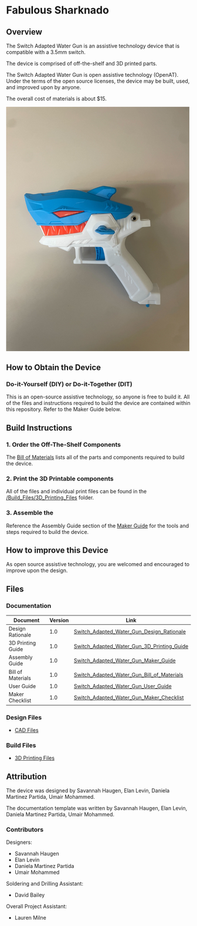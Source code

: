 <!--- Open Source Assistive Technology: GitHub Readme Template Version 1.2 (2024-May-27)  --->

<!--- INSTRUCTIONS --->
<!--- This is a markdown template for creating the README.md file in a GitHub repository. This file is rendered and displayed automatically when someone visits the repository.

This document includes helper text that will not be displayed when rendered. Any text between the less-than sign + exclamation mark + three hyphen-minus (<!---) and matching three hyphen-minus + greater-than sign will not be displayed. This helper text can be deleted once the corresponding section is completed.

This template has a number of fields that can be searched and replaced with other text:
 - <Device_Name> Replace this with filename-friendly version of the device with underscores. e.g., Open_Wobble_Switch
 - <DeviceName> Replace this with the human-readable name of the device with spaces. e.g., Open Wobble Switch
 - <DesignerName> Replace this with the person or organization responsible for the design. e.g., John Doe.
 - <Repository_Link> Replace this with the web address for the repository. e.g., (e.g., https://github.com/makersmakingchange/Open-Wobble-Switch))
 - <MMCWebLink> This is the website address including an alphanumeric id for the Makers Making Change Website. e.g., 01tJR000000698oYAA. This will come from MMC staff.  
 - <MaterialCost> Replace this with the dollar cost and currency (CAD, USD, etc.) of the materials of the device.
 - <ShippingCost> Replace this with the dollar cost and currency (CAD, USD, etc.) of shipping the device (if possible).
 - <YEAR> year(s) of the copyright
 
Any text that is currently holding a space / is an instruction for the person filling in the README is in all capitals, to make it easier to see them in a rendered version.

--->
 
<!--- TITLE --->
# Fabulous Sharknado
<!--- Should match the name of the GitHub repository. Choose something descriptive rather than whimsical.  --->

## Overview
<!--- A brief summary of the project. What it does, who it is for, how much it costs. --->
The Switch Adapted Water Gun is an assistive technology device that is compatible with a 3.5mm switch. 

The device is comprised of off-the-shelf and 3D printed parts. 

The Switch Adapted Water Gun is open assistive technology (OpenAT). Under the terms of the open source licenses, the device may be built, used, and improved upon by anyone.

The overall cost of materials is about $15.

<img src="Photos/Adapted_Water_Gun.jpg" width="500" alt="Picture of completed Switch Adapted Water Gun.">


## How to Obtain the Device
### Do-it-Yourself (DIY) or Do-it-Together (DIT)

This is an open-source assistive technology, so anyone is free to build it. All of the files and instructions required to build the device are contained within this repository. Refer to the Maker Guide below.


## Build Instructions
<!--- Outline the major steps required to create a build --->

### 1. Order the Off-The-Shelf Components

The [Bill of Materials](/Documentation/Switch_Adapted_Water_Gun_BOM.xlsx) lists all of the parts and components required to build the device.


### 2. Print the 3D Printable components

All of the files and individual print files can be found in the [/Build_Files/3D_Printing_Files](/Build_Files/3D_Printing_Files) folder.

### 3. Assemble the <DeviceName>

Reference the Assembly Guide section of the [Maker Guide](/Documentation/Switch_Adapted_Water_Gun_Assembly.pdf) for the tools and steps required to build the device.

## How to improve this Device
As open source assistive technology, you are welcomed and encouraged to improve upon the design. 

## Files
### Documentation
<!--- Update the name, link, and version for documentation --->
| Document             | Version | Link |
|----------------------|---------|------|
| Design Rationale     | 1.0     | [Switch_Adapted_Water_Gun_Design_Rationale](/Documentation/Switch_Adapted_Water_Gun_Design_Rational.docx)     |
| 3D Printing Guide    | 1.0     | [Switch_Adapted_Water_Gun_3D_Printing_Guide](/Documentation/Switch_Adapted_Water_Gun_3D_Printing_Guide.pdf)     |
| Assembly Guide          | 1.0     | [Switch_Adapted_Water_Gun_Maker_Guide](/Documentation/Switch_Adapted_Water_Gun_Assembly.pdf)     |
| Bill of Materials    | 1.0     | [Switch_Adapted_Water_Gun_Bill_of_Materials](/Documentation/Switch_Adapted_Water_Gun_BOM.xlsx)     |
| User Guide           | 1.0     | [Switch_Adapted_Water_Gun_User_Guide](/Documentation/Switch_Adapted_Water_Gun_User_Guide.pdf)    |
| Maker Checklist            | 1.0     | [Switch_Adapted_Water_Gun_Maker_Checklist](/Documentation/Switch_Adapted_Water_Gun_Maker_Checklist.docx)     |

### Design Files
<!--- Include a copy of the original design files to facilitate easy editing and customization. Consider also including a generic format (e.g., STEP) --->
 - [CAD Files](/Design_Files)

### Build Files
<!--- Include a copy of the build files intended for manufacturing. This may include svg files for laser cutting, stl files for 3d printing, Gerber files for custom PCBs, and Arduino files for custom firmware. --->
 - [3D Printing Files](/Build_Files/3D_Printing_Files)

## Attribution
<!--- Provide any necessary attribution for designs or components that are included in the device or as part of the project. --->
The device was designed by Savannah Haugen, Elan Levin, Daniela Martinez Partida, Umair Mohammed. 

<!--- This is the attribution for the template. --->
The documentation template was written by Savannah Haugen, Elan Levin, Daniela Martinez Partida, Umair Mohammed.

### Contributors
<!--- List the names of the people that contributed to the design. This could include the original source of the idea, designers, testers, documenters, etc. --->
Designers:
 - Savannah Haugen
 - Elan Levin
 - Daniela Martinez Partida
 - Umair Mohammed

Soldering and Drilling Assistant:
 - David Bailey

Overall Project Assistant:
 - Lauren Milne
